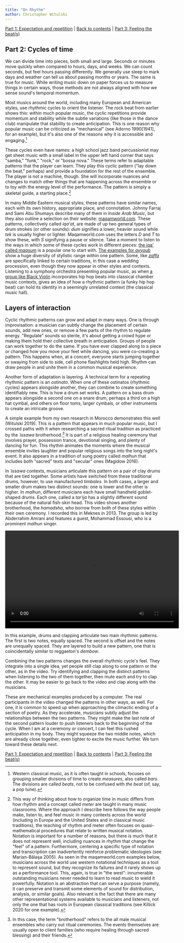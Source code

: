 ```yaml
---
title: "On Rhythm"
author: Christopher Witulski
---
```

<main>

[Part 1: Expectation and repetition](part1.html) | [Back to contents](index.html) | [Part 3: Feeling the beat(s)](part3.html)

## Part 2: Cycles of time

We can divide time into pieces, both small and large. Seconds or minutes move quickly when compared to hours, days, and weeks. We can count seconds, but feel hours passing differently. We generally use sleep to mark days and weather can tell us about passing months or years. The same is true for music. While writing music down on paper forces us to measure things in certain ways, those methods are not always aligned with how we sense sound's temporal momentum.

Most musics around the world, including many European and American styles, use rhythmic cycles to orient the listener. The rock beat from earlier shows this: within much popular music, the cyclic repetitions provide momentum and stability while the subtle variations (like those in the dance club) manipulate that stability to create anticipation. This is one reason why popular music can be criticized as "mechanical" (see Adorno 1990[1941], for an example), but it's also one of the reasons why it is accessible and engaging.[^beat]

[^beat]: Western classical music, as it is often taught in schools, focuses on grouping smaller divisions of time to create *measures*, also called *bars*. The divisions are called *beats*, not to be confused with *the beat* (of, say, a pop tune).

These cycles even have names: a high school jazz band percussionist may get sheet music with a small label in the upper left hand corner that says "samba," "funk," "rock," or "bossa nova." These terms refer to adaptable patterns that the player can learn. They play this cyclic pattern ("lay down the beat," perhaps) and provide a foundation for the rest of the ensemble. The player is not a machine, though. She will incorporate nuances and changes to match other things that are happening across the ensemble or to toy with the energy level of the performance. The pattern is simply a skeletal guide, a starting place.[^notation]

[^notation]: This way of thinking about how to organize time in music differs from how rhythm and a concept called *meter* are taught in many music classrooms. Where the approach I describe here follows the way people make, listen to, and feel music in many contexts across the world (including in Europe and the United States and in classical music traditions), the teaching of rhythm and meter often focuses on quasi-mathematical procedures that relate to written musical notation. Notation is important for a number of reasons, but there is much that it does not represent well, including nuances in rhythm that change the "feel" of a pattern. Furthermore, centering a specific type of notation and transcription can inadvertently reinforce problematic ideologies (see Marian-Bălaşa 2005). As seen in the maqamworld.com examples below, musicians across the world use western notational techniques as a tool to represent sound, but they recognize its failures and it rarely shows up as a performance tool. This, again, is true in "the west": innumerable outstanding musicians never needed to learn to read music to wield it powerfully. Notation is an abstraction that can serve a purpose (namely, it can preserve and transmit some elements of sound for distribution, analysis, or similar goals). Also relevant is the fact that there are many other representational systems available to musicians and listeners, not only the one that has roots in European classical traditions (see Killick 2020 for one example).

In many Middle Eastern musical styles, these patterns have similar names, each with its own history, appropriate place, and connotation. Johnny Farraj and Sami Abu Shumays describe many of them in *Inside Arab Music*, but they also outline a selection on their website: [maqamworld.com](http://www.maqamworld.com/en/iqaa.php). These patterns, collectively called *iqa'at*, are made of up two general types of drum strokes (or other sounds): *dum* signifies a lower, heavier sound while *tek* is usually higher or lighter. Maqamworld.com uses the letters *D* and *T* to show these, with *S* signifying a pause or silence. Take a moment to listen to the ways in which some of these cycles work in different pieces: [the iqa' called *maqsum*](http://www.maqamworld.com/en/iqaa/maqsum.php) is a popular one to start with. [The examples for *ayyoub*](http://www.maqamworld.com/en/iqaa/ayyub.php) show a huge diversity of stylistic range within one pattern. Some, like [*zaffa*](http://www.maqamworld.com/en/iqaa/zaffa.php) are specifically linked to certain traditions, in this case a wedding procession, even though they now appear in other styles and contexts. Listening to a symphony orchestra presenting popular music, as when [a group like Black Violin](https://www.youtube.com/watch?v=Tb5zO7OybPg) incorporates hip hop beats into classical chamber music contexts, gives an idea of how a rhythmic pattern (a funky hip hop beat) can hold its identity in a seemingly unrelated context (the classical music hall).

## Layers of interaction

Cyclic rhythmic patterns can grow and adapt in many ways. One is through improvisation: a musician can subtly change the placement of certain sounds, add new ones, or remove a few parts of the rhythm to regulate energy. "Regulate" sounds so sterile, it's about getting a crowd hype or making them hold their collective breath in anticipation. Groups of people can work together to do the same. If you have ever clapped along to a piece or changed how you move your feet while dancing, you were co-creating a pattern. This happens when, at a concert, everyone starts jumping together or swaying from side to side, cell phone flashlights held high. Rhythm can draw people in and unite them in a common musical experience.

Another form of adaptation is layering. A technical term for a repeating rhythmic pattern is an *ostinato*. When one of these ostinatos (rhythmic cycles) appears alongside another, they can combine to create something identifiably new. This is how a drum set works. A pattern on a bass drum appears alongside a second one on a snare drum, perhaps a third on a high hat cymbal, and others on floor toms, larger cymbals, or other instruments to create an intricate groove.

A simple example from my own research in Morocco demonstrates this well (Witulski 2019). This is a pattern that appears in much popular music, but I crossed paths with it when researching a sacred ritual tradition as practiced by the *ʿissawa* brotherhood.[^issawa] It is part of a religious healing ceremony that involves prayer, possession trance, devotional singing, and plenty of dancing for fun. This rhythm animates the moments where the musical ensemble invites laughter and popular religious songs into the long night's event. It also appears in a tradition of sung poetry called *malhun* that includes both "sacred" texts and "secular" ones (Magidow 2016).

[^issawa]: In this case, the term "brotherhood" refers to the all male musical ensembles who carry out ritual ceremonies. The events themselves are usually open to client families (who require healing through sacred blessing) and their friends.

In *ʿissawa* contexts, musicians articulate this pattern on a pair of clay drums that are tied together. Some artists have switched from these traditional drums, however, to use manufactured *timbales*. In both cases, a larger and smaller drum makes two distinct sounds: one is lower and the other is higher. In *malhun*, different musicians each have small handheld goblet-shaped drums. Each one, called a *tarʿija* has a slightly different sound because of the natural fish-skin head. This video shows another brotherhood, the *hamadsha*, who borrow from both of these styles within their own ceremony. I recorded this in Meknes in 2013. The group is led by Abderrahim Amrani and features a guest, Mohammad Essousi, who is a prominent *malhun* singer.

<video width="560" height="315" controls><source src="./images/hamadsha2013.mp4" type="video/mp4"></video>

In this example, drums and clapping articulate two main rhythmic patterns. The first is two notes, equally spaced. The second is offset and the notes are unequally spaced. They are layered to build a new pattern, one that is coincidentally similar to reggaeton's *dembow*.

<div id="example7" class="example"></div>

Combining the two patterns changes the overall rhythmic cycle's feel. They integrate into a single idea, yet people still clap along to one pattern or the other, as in the video. Try identifying and clapping the distinct patterns when listening to the two of them together, then mute each and try to clap the other. It may be easier to go back to the video and clap along with the musicians.

<div id="example8" class="example"></div>

These are mechanical examples produced by a computer. The real participants in the video changed the patterns in other ways, as well. For one, it is common to speed up when approaching the climactic ending of a section of poetry. As they accelerate, musicians subtly adjust the relationships between the two patterns. They might make the last note of the second pattern louder to push listeners back to the beginning of the cycle. When I am at a ceremony or concert, I can feel this rushed anticipation in my body. They might squeeze the two middle notes, which are already close together, even tighter to excite the music further. We turn toward these details next.

[Part 1: Expectation and repetition](part1.html) | [Back to contents](index.html) | [Part 3: Feeling the beat(s)](part3.html)

</main>
<script src="main.js"></script>

<script data-goatcounter="https://witulski.goatcounter.com/count" async src="//gc.zgo.at/count.js"></script>
